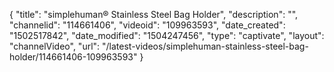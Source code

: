 {
    "title": "simplehuman&reg; Stainless Steel Bag Holder",
    "description": "",
    "channelid": "114661406",
    "videoid": "109963593",
    "date_created": "1502517842",
    "date_modified": "1504247456",
    "type": "captivate",
    "layout": "channelVideo",
    "url": "\/latest-videos\/simplehuman-stainless-steel-bag-holder\/114661406-109963593"
}